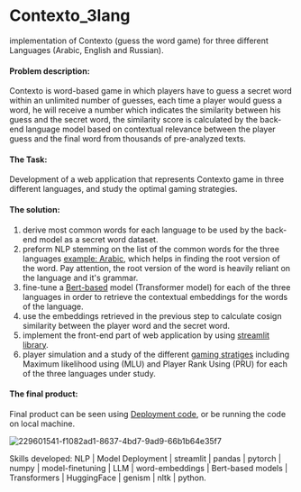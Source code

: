 # Contexto_3lang
implementation of Contexto (guess the word game) for three different Languages (Arabic, English and Russian).

#### Problem description:
Contexto is word-based game in which players have to guess a secret word within an unlimited number of guesses, 
each time a player would guess a word, he will receive a number which indicates the similarity between his guess and the secret word, 
the similarity score is calculated by the back-end language model based on contextual relevance between the player guess and the final word from thousands of pre-analyzed texts.

#### The Task:
Development of a web application that represents Contexto game in three different languages, and study the optimal gaming strategies.

#### The solution:
1. derive most common words for each language to be used by the back-end model as a secret word dataset.
2. preform NLP stemming on the list of the common words for the three languages [example: Arabic](https://github.com/FaresGh1997/Contexto_3lang/blob/main/Arabic_Process.ipynb), which helps in finding the root version of the word. Pay attention, the root version of the word is heavily reliant on the language and it's grammar.
3. fine-tune a [Bert-based](https://huggingface.co/models?search=bert) model (Transformer model) for each of the three languages in order to retrieve the contextual embeddings for the words of the language.
4. use the embeddings retrieved in the previous step to calculate cosign similarity between the player word and the secret word.
5. implement the front-end part of web application by using [streamlit library](https://streamlit.io/).
6. player simulation and a study of the different [gaming stratiges](https://github.com/FaresGh1997/Contexto_3lang/tree/main/Strategies) including Maximum likelihood using (MLU) and Player Rank Using (PRU) for each of the three languages under study.

#### The final product:

Final product can be seen using [Deployment code](https://github.com/FaresGh1997/Contexto_3lang/blob/main/Deployment.ipynb), or be running the code on local machine.

![229601541-f1082ad1-8637-4bd7-9ad9-66b1b64e35f7](https://github.com/FaresGh1997/Contexto_3lang/assets/114985388/40b77736-49a6-459f-a5b8-78778ddccbd6)


Skills developed: NLP | Model Deployment | streamlit | pandas | pytorch | numpy | model-finetuning | LLM | word-embeddings | Bert-based models | Transformers | HuggingFace | genism | nltk | python.




